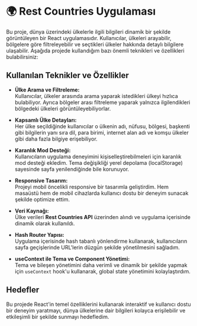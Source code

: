 # 🌍 Rest Countries Uygulaması

Bu proje, dünya üzerindeki ülkelerle ilgili bilgileri dinamik bir şekilde görüntüleyen bir React uygulamasıdır. Kullanıcılar, ülkeleri arayabilir, bölgelere göre filtreleyebilir ve seçtikleri ülkeler hakkında detaylı bilgilere ulaşabilir. Aşağıda projede kullandığım bazı önemli teknikleri ve özellikleri bulabilirsiniz:

## Kullanılan Teknikler ve Özellikler

- **Ülke Arama ve Filtreleme:**  
  Kullanıcılar, ülkeler arasında arama yaparak istedikleri ülkeyi hızlıca bulabiliyor. Ayrıca bölgeler arası filtreleme yaparak yalnızca ilgilendikleri bölgedeki ülkeleri görüntüleyebiliyorlar.

- **Kapsamlı Ülke Detayları:**  
  Her ülke seçildiğinde kullanıcılar o ülkenin adı, nüfusu, bölgesi, başkenti gibi bilgilerin yanı sıra dil, para birimi, internet alan adı ve komşu ülkeler gibi daha fazla bilgiye erişebiliyor.

- **Karanlık Mod Desteği:**  
  Kullanıcıların uygulama deneyimini kişiselleştirebilmeleri için karanlık mod desteği ekledim. Tema değişikliği yerel depolama (localStorage) sayesinde sayfa yenilendiğinde bile korunuyor.

- **Responsive Tasarım:**  
  Projeyi mobil öncelikli responsive bir tasarımla geliştirdim. Hem masaüstü hem de mobil cihazlarda kullanıcı dostu bir deneyim sunacak şekilde optimize ettim.

- **Veri Kaynağı:**  
  Ülke verileri **Rest Countries API** üzerinden alındı ve uygulama içerisinde dinamik olarak kullanıldı.

- **Hash Router Yapısı:**  
  Uygulama içerisinde hash tabanlı yönlendirme kullanarak, kullanıcıların sayfa geçişlerinde URL'lerin düzgün şekilde yönetilmesini sağladım.

- **useContext ile Tema ve Component Yönetimi:**  
  Tema ve bileşen yönetimini daha verimli ve dinamik bir şekilde yapmak için `useContext` hook'u kullanarak, global state yönetimini kolaylaştırdım.

## Hedefler

Bu projede React'in temel özelliklerini kullanarak interaktif ve kullanıcı dostu bir deneyim yaratmayı, dünya ülkelerine dair bilgileri kolayca erişilebilir ve etkileşimli bir şekilde sunmayı hedefledim.
